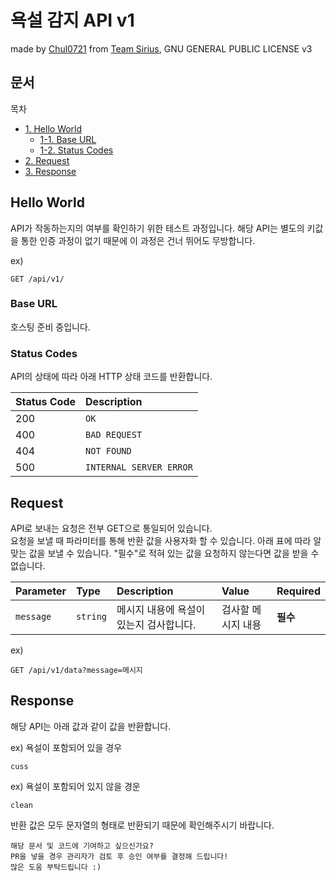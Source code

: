 # 욕설 감지 API v1

made by [Chul0721](https://github.com/chul0721) from [Team Sirius](https://teamsirius.xyz), GNU GENERAL PUBLIC LICENSE v3

## 문서

목차
* [1. Hello World](#Hello-World)
    - [1-1. Base URL](#BaseURL)
    - [1-2. Status Codes](#Status-Codes)
* [2. Request](#Request)
* [3. Response](#Response)

## Hello World

API가 작동하는지의 여부를 확인하기 위한 테스트 과정입니다. 해당 API는 별도의 키값을 통한 인증 과정이 없기 때문에 이 과정은 건너 뛰어도 무방합니다.

ex)
```http
GET /api/v1/
```

### Base URL

호스팅 준비 중입니다.

### Status Codes

API의 상태에 따라 아래 HTTP 상태 코드를 반환합니다.

| Status Code | Description |
| :--- | :--- |
| 200 | `OK` |
| 400 | `BAD REQUEST` |
| 404 | `NOT FOUND` |
| 500 | `INTERNAL SERVER ERROR` |

## Request

API로 보내는 요청은 전부 GET으로 통일되어 있습니다. <br />
요청을 보낼 때 파라미터를 통해 반환 값을 사용자화 할 수 있습니다. 아래 표에 따라 알맞는 값을 보낼 수 있습니다. "필수"로 적혀 있는 값을 요청하지 않는다면 값을 받을 수 없습니다.

| Parameter | Type | Description | Value | Required |
| :---      | :--- | :---        | :---  | :---     |
| `message` | `string` | 메시지 내용에 욕설이 있는지 검사합니다. | 검사할 메시지 내용 | **필수** |

ex)
```http
GET /api/v1/data?message=메시지
```

## Response

해당 API는 아래 값과 같이 값을 반환합니다.

ex) 욕설이 포함되어 있을 경우
```
cuss
```

ex) 욕설이 포함되어 있지 않을 경운
```
clean
```

반환 값은 모두 문자열의 형태로 반환되기 때문에 확인해주시기 바랍니다.


```
해당 문서 및 코드에 기여하고 싶으신가요?
PR을 넣을 경우 관리자가 검토 후 승인 여부를 결정해 드립니다!
많은 도움 부탁드립니다 :)
```